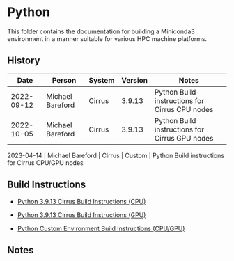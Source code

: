 Python
======

This folder contains the documentation for building a Miniconda3 environment in a manner
suitable for various HPC machine platforms.


History
-------

Date | Person | System | Version | Notes
---- | -------|--------|---------|------
2022-09-12 | Michael Bareford | Cirrus | 3.9.13 | Python Build instructions for Cirrus CPU nodes
2022-10-05 | Michael Bareford | Cirrus | 3.9.13 | Python Build instructions for Cirrus GPU nodes

2023-04-14 | Michael Bareford | Cirrus | Custom | Python Build instructions for Cirrus CPU/GPU nodes


Build Instructions
------------------

* [Python 3.9.13 Cirrus Build Instructions (CPU)](build_python_3.9.13_cirrus_cpu.md)
* [Python 3.9.13 Cirrus Build Instructions (GPU)](build_python_3.9.13_cirrus_gpu.md)

* [Python Custom Environment Build Instructions (CPU/GPU)](build_custom_pyenv_cirrus.md)


Notes
-----

